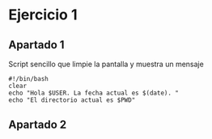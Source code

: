 # Ejercicio 1 

## Apartado 1

Script sencillo que limpie la pantalla  y muestra un mensaje  
~~~
#!/bin/bash 
clear  
echo "Hola $USER. La fecha actual es $(date). "  
echo "El directorio actual es $PWD"  
~~~
## Apartado 2

